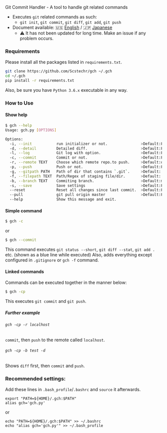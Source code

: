 Git Commit Handler - A tool to handle git related commands

- Executes `git` related commands as such:
	- `git init`, `git commit`, `git diff`, `git add`, `git push`
- Document available: :us: [English](doc/gch_doc_en.md) / :jp: [Japanese](doc/gch_doc_jp.md)
	- :warning: It has not been updated for long time. Make an issue if any problem occurs.

### Requirements
Please install all the packages listed in `requirements.txt`.

```bash
git clone https://github.com/Scstechr/gch ~/.gch
cd ~/.gch
pip install -r requirements.txt
```
Also, be sure you have `Python 3.6.x` executable in any way.

### How to Use

#### Show help

```bash
$ gch --help
Usage: gch.py [OPTIONS]

Options:
  -i, --init           run initializer or not.               >Default:False
  -d, --detail         Detailed diff.                        >Default:False
  -l, --log            Git log with option.                  >Default:False
  -c, --commit         Commit or not.                        >Default:False
  -r, --remote TEXT    Choose which remote repo.to push.     >Default:origin
  -p, --push           Push or not.                          >Default:False
  -g, --gitpath PATH   Path of dir that contains `.git`.     >Default:.
  -f, --filepath TEXT  Path/Regex of staging file/dir.       >Default:.
  -b, --branch TEXT    Commiting branch.                     >Default:master
  -s, --save           Save settings                         >Default:False
  --reset              Reset all changes since last commit.  >Default:False
  --pull               git pull origin master                >Default:False
  --help               Show this message and exit.
```
#### Simple command

```bash
$ gch -c
```

or 

```bash
$ gch --commit
```

This command executes `git status --short`, `git diff --stat`, `git add .` etc.
(shown as a blue line while executed)
Also, adds everything except configured in `.gitignore` or `gch -f` command.

#### Linked commands

Commands can be executed together in the manner below:

```bash
$ gch -cp
```

This executes `git commit` and `git push`.

##### Further example

###### `gch -cp -r localhost`
`commit`, then `push` to the remote called `localhost`.
###### `gch -cp -b test -d`
Shows `diff` first, then `commit` and `push`.

### Recommended settings:
Add these lines in `.bash_profile`/`.bashrc` and `source` it afterwards.

```bash:.bash_profile
export "PATH=${HOME}/.gch:$PATH"
alias gch='gch.py'
```

or

```bash:add
echo "PATH=${HOME}/.gch:$PATH" >> ~/.bashrc
echo "alias gch='gch.py'" >> ~/.bash_profile
```


